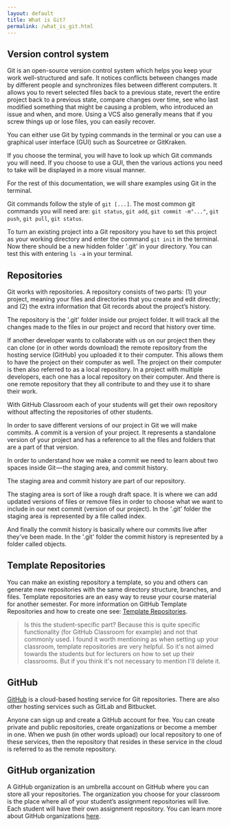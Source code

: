 ```yaml
---
layout: default
title: What is Git?
permalink: /what_is_git.html
---
```


## Version control system

Git is an open-source version control system which helps you keep your work well-structured and safe. It notices conflicts between changes made by different people and synchronizes files between different computers.  It allows you to revert selected files back to a previous state, revert the entire project back to a previous state, compare changes over time, see who last modified something that might be causing a problem, who introduced an issue and when, and more. Using a VCS also generally means that if you screw things up or lose files, you can easily recover.

You can either use Git by typing commands in the terminal or you can use a graphical user interface (GUI) such as Sourcetree or GitKraken.

If you choose the terminal, you will have to look up which Git commands you will need.
If you choose to use a GUI, then the various actions you need to take will be displayed in a more visual manner.

For the rest of this documentation, we will share examples using Git in the terminal.

Git commands follow the style of `git [...]`. The most common git commands you will need are: `git status`, `git add`, `git commit -m"..."`, `git push`, `git pull`, `git status`.

To turn an existing project into a Git repository you have to set this project as your working directory and enter the command `git init` in the terminal. Now there should be a new hidden folder '.git' in your directory. You can test this with entering `ls -a` in your terminal.

## Repositories

Git works with repositories. A repository consists of two parts: (1) your project, meaning your files and directories that you create and edit directly; and (2) the extra information that Git records about the project’s history.

The repository is the '.git' folder inside our project folder. It will track all the changes made to the files in our project and record that history over time.

If another developer wants to collaborate with us on our project then they can clone (or in other words download) the remote repository from the hosting service (GitHub) you uploaded it to their computer. This allows them to have the project on their computer as well. The project on their computer is then also referred to as a local repository. In a project with multiple developers, each one has a local repository on their computer. And there is one remote repository that they all contribute to and they use it to share their work.

With GitHub Classroom each of your students will get their own repository without affecting the repositories of other students.

In order to save different versions of our project in Git we will make commits. A commit is a version of your project. It represents a standalone version of your project and has a reference to all the files and folders that are a part of that version.

In order to understand how we make a commit we need to learn about two spaces inside Git — the staging area, and commit history.

The staging area and commit history are part of our repository.

The staging area is sort of like a rough draft space. It is where we can add updated versions of files or remove files in order to choose what we want to include in our next commit (version of our project). In the '.git' folder the staging area is represented by a file called index.

And finally the commit history is basically where our commits live after they’ve been made. In the '.git' folder the commit history is represented by a folder called objects.

## Template Repositories

You can make an existing repository a template, so you and others can generate new repositories with the same directory structure, branches, and files. Template repositories are an easy way to reuse your course material for another semester. 
For more information on GitHub Template Repositories and how to create one see: [Template Repositories](https://docs.github.com/en/repositories/creating-and-managing-repositories/creating-a-template-repository).

> Is this the student-specific part? Because this is quite specific functionality (for GitHub Classroom for example) and not that commonly used. 
> I found it worth mentioning as when setting up your classroom, template repositories are very helpful. So it's not aimed towards the students but for lecturers on how to set up their classrooms. But if you think it's not necessary to mention I'll delete it. 

## GitHub

[GitHub](https://www.github.com/) is a cloud-based hosting service for Git repositories. There are also other hosting services such as GitLab and Bitbucket. 

Anyone can sign up and create a GitHub account for free. You can create private and public repositories, create organizations or become a member in one. When we push (in other words upload) our local repository to one of these services, then the repository that resides in these service in the cloud is referred to as the remote repository.

## GitHub organization

A GitHub organization is an umbrella account on GitHub where you can store all your repositories. The organization you choose for your classroom is the place where all of your student’s assignment repositories will live. Each student will have their own assignment repository. You can learn more about GitHub organizations [here](https://docs.github.com/en/organizations/collaborating-with-groups-in-organizations/about-organizations).

